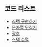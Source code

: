 ## 코드 리스트

- [스택 구현하기](./Problem/10828.md)
- [문자열 뒤집기](./Problem/9093.md)
- [괄호](./Problem/9012.md)
- [스택 수열](./Problem/1874.md)

